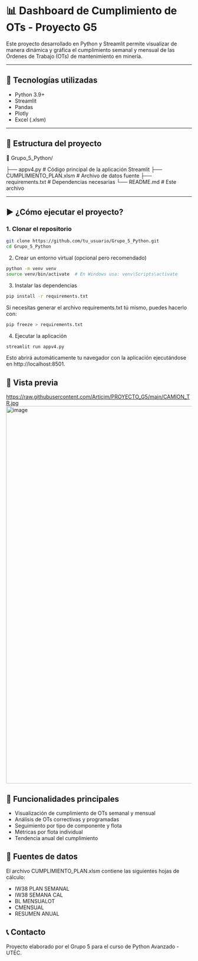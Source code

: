 # 📊 Dashboard de Cumplimiento de OTs - Proyecto G5

Este proyecto desarrollado en Python y Streamlit permite visualizar de manera dinámica y gráfica el cumplimiento semanal y mensual de las Órdenes de Trabajo (OTs) de mantenimiento en minería.

---

## 🔧 Tecnologías utilizadas

- Python 3.9+
- Streamlit
- Pandas
- Plotly
- Excel (.xlsm)

---

## 📁 Estructura del proyecto

📂 Grupo_5_Python/

├── appv4.py # Código principal de la aplicación Streamlit
├── CUMPLIMIENTO_PLAN.xlsm # Archivo de datos fuente
├── requirements.txt # Dependencias necesarias
└── README.md # Este archivo


---

## ▶️ ¿Cómo ejecutar el proyecto?

### 1. Clonar el repositorio

```bash
git clone https://github.com/tu_usuario/Grupo_5_Python.git
cd Grupo_5_Python
```

2. Crear un entorno virtual (opcional pero recomendado)

```bash
python -m venv venv
source venv/bin/activate  # En Windows usa: venv\Scripts\activate
```
3. Instalar las dependencias
```bash
pip install -r requirements.txt
```
Si necesitas generar el archivo requirements.txt tú mismo, puedes hacerlo con:
```bash
pip freeze > requirements.txt
```
4. Ejecutar la aplicación
```bash
streamlit run appv4.py
```
Esto abrirá automáticamente tu navegador con la aplicación ejecutándose en http://localhost:8501.

## 📸 Vista previa
https://raw.githubusercontent.com/Articjm/PROYECTO_G5/main/CAMION_TR.jpg<img width="1536" height="1024" alt="image" src="https://github.com/user-attachments/assets/8f054126-7f12-4b5c-9fe6-9f6f22d375e6" />

## 📌 Funcionalidades principales

- Visualización de cumplimiento de OTs semanal y mensual
- Análisis de OTs correctivas y programadas
- Seguimiento por tipo de componente y flota
- Métricas por flota individual
- Tendencia anual del cumplimiento

## 📂 Fuentes de datos

El archivo CUMPLIMIENTO_PLAN.xlsm contiene las siguientes hojas de cálculo:

- IW38 PLAN SEMANAL
- IW38 SEMANA CAL
- BL MENSUALOT
- CMENSUAL
- RESUMEN ANUAL

## 📞 Contacto

Proyecto elaborado por el Grupo 5 para el curso de Python Avanzado - UTEC.
